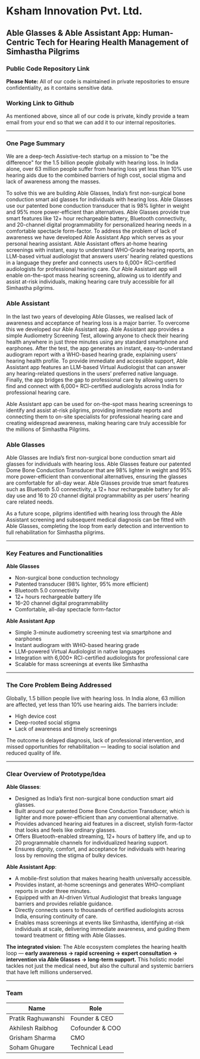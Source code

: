 # Ksham Innovation Pvt. Ltd.

## Able Glasses & Able Assistant App: Human-Centric Tech for Hearing Health Management of Simhastha Pilgrims

### Public Code Repository Link

**Please Note:** All of our code is maintained in private repositories to ensure confidentiality, as it contains sensitive data.

### Working Link to Github

As mentioned above, since all of our code is private, kindly provide a team email from your end so that we can add it to our internal repositories.

---

### One Page Summary

We are a deep-tech Assistive-tech startup on a mission to "be the difference" for the 1.5 billion people globally with hearing loss. In India alone, over 63 million people suffer from hearing loss yet less than 10% use hearing aids due to the combined barriers of high cost, social stigma and lack of awareness among the masses. <br /> 

To solve this we are building Able Glasses, India’s first non-surgical bone conduction smart aid glasses for individuals with hearing loss. Able Glasses use our patented bone conduction transducer that is 98% lighter in weight and 95% more power-efficient than alternatives. Able Glasses provide true smart features like 12+ hour rechargeable battery, Bluetooth connectivity, and 20-channel digital programmability for personalized hearing needs in a comfortable spectacle form-factor. To address the problem of lack of awareness we have developed Able Assistant App which serves as your personal hearing assistant. Able Assistant offers at-home hearing screenings with instant, easy to understand WHO-Grade hearing reports, an LLM-based virtual audiologist that answers users’ hearing related questions in a language they prefer and connects users to 6,000+ RCI-certified audiologists for professional hearing care. Our Able Assistant app will enable on-the-spot mass hearing screening, allowing us to identify and assist at-risk individuals, making hearing care truly accessible for all Simhastha pilgrims. 

### Able Assistant 
In the last two years of developing Able Glasses, we realised lack of awareness and acceptance of hearing loss is a major barrier. To overcome this we developed our Able Assistant app. Able Assistant app provides a simple Audiometry Screening Test, allowing anyone to check their hearing health anywhere in just three minutes using any standard smartphone and earphones. After the test, the app generates an instant, easy-to-understand audiogram report with a WHO-based hearing grade, explaining users’ hearing health profile. To provide immediate and accessible support, Able Assistant app features an LLM-based Virtual Audiologist that can answer any hearing-related questions in the users’ preferred native language. Finally, the app bridges the gap to professional care by allowing users to find and connect with 6,000+ RCI-certified audiologists across India for professional hearing care. <br /> 

Able Assistant app can be used for on-the-spot mass hearing screenings to identify and assist at-risk pilgrims, providing immediate reports and connecting them to on-site specialists for professional hearing care and creating widespread awareness, making hearing care truly accessible for the millions of Simhastha Pilgrims. 

### Able Glasses 

Able Glasses are India’s first non-surgical bone conduction smart aid glasses for individuals with hearing loss. Able Glasses feature our patented Dome Bone Conduction Transducer that are 98% lighter in weight and 95% more power-efficient than conventional alternatives, ensuring the glasses are comfortable for all-day wear. Able Glasses provide true smart features such as Bluetooth 5.0 connectivity, a 12+ hour rechargeable battery for all-day use and 16 to 20 channel digital programmability as per users’ hearing care related needs. <br /> 

As a future scope, pilgrims identified with hearing loss through the Able Assistant screening and subsequent medical diagnosis can be fitted with Able Glasses, completing the loop from early detection and intervention to full rehabilitation for Simhastha pilgrims.

---

### Key Features and Functionalities

**Able Glasses**

* Non-surgical bone conduction technology
* Patented transducer (98% lighter, 95% more efficient)
* Bluetooth 5.0 connectivity
* 12+ hours rechargeable battery life
* 16–20 channel digital programmability
* Comfortable, all-day spectacle form-factor

**Able Assistant App**

* Simple 3-minute audiometry screening test via smartphone and earphones
* Instant audiogram with WHO-based hearing grade
* LLM-powered Virtual Audiologist in native languages
* Integration with 6,000+ RCI-certified audiologists for professional care
* Scalable for mass screenings at events like Simhastha

---

### The Core Problem Being Addressed

Globally, 1.5 billion people live with hearing loss. In India alone, 63 million are affected, yet less than 10% use hearing aids. The barriers include:

* High device cost
* Deep-rooted social stigma
* Lack of awareness and timely screenings

The outcome is delayed diagnosis, lack of professional intervention, and missed opportunities for rehabilitation — leading to social isolation and reduced quality of life.

---

### Clear Overview of Prototype/Idea

**Able Glasses**:

* Designed as India’s first non-surgical bone conduction smart aid glasses.
* Built around our patented Dome Bone Conduction Transducer, which is lighter and more power-efficient than any conventional alternative.
* Provides advanced hearing aid features in a discreet, stylish form-factor that looks and feels like ordinary glasses.
* Offers Bluetooth-enabled streaming, 12+ hours of battery life, and up to 20 programmable channels for individualized hearing support.
* Ensures dignity, comfort, and acceptance for individuals with hearing loss by removing the stigma of bulky devices.

**Able Assistant App**:

* A mobile-first solution that makes hearing health universally accessible.
* Provides instant, at-home screenings and generates WHO-compliant reports in under three minutes.
* Equipped with an AI-driven Virtual Audiologist that breaks language barriers and provides reliable guidance.
* Directly connects users to thousands of certified audiologists across India, ensuring continuity of care.
* Enables mass screenings at events like Simhastha, identifying at-risk individuals at scale, delivering immediate awareness, and guiding them toward treatment or fitting with Able Glasses.

**The integrated vision**: The Able ecosystem completes the hearing health loop — **early awareness → rapid screening → expert consultation → intervention via Able Glasses → long-term support.** This holistic model tackles not just the medical need, but also the cultural and systemic barriers that have left millions underserved.

---

### Team

| Name               | Role            |
| ------------------ | --------------- |
| Pratik Raghuwanshi | Founder & CEO   |
| Akhilesh Raibhog   | Cofounder & COO |
| Grisham Sharma     | CMO             |
| Soham Ghugare      | Technical Lead  |
